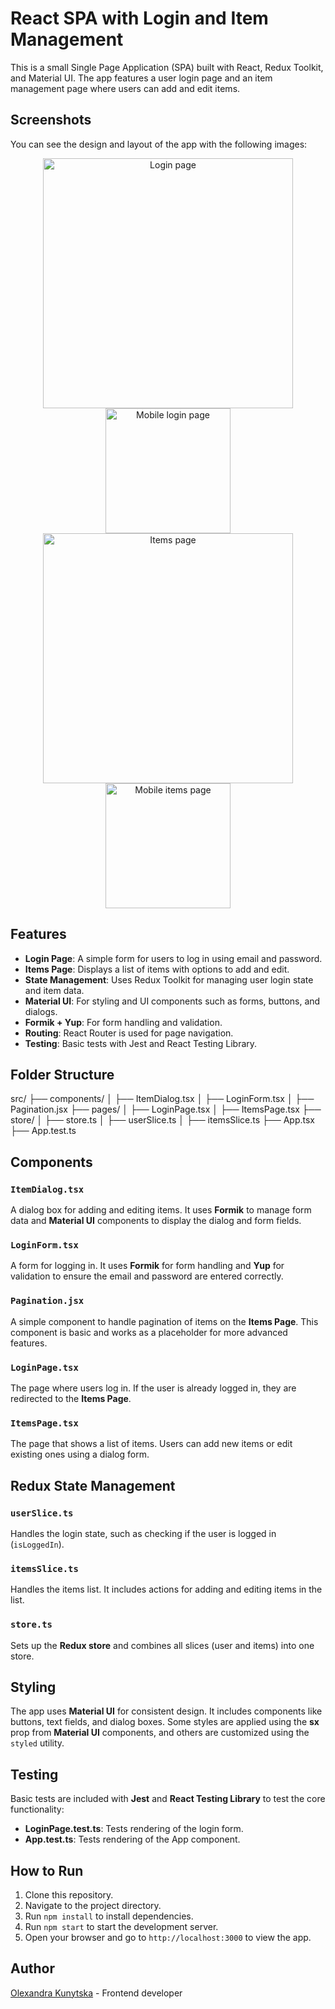 # React SPA with Login and Item Management

This is a small Single Page Application (SPA) built with React, Redux Toolkit, and Material UI. The app features a user login page and an item management page where users can add and edit items.

## Screenshots
You can see the design and layout of the app with the following images:

<div align="center">
  <img src="screenshots/login_page.png" alt="Login page" width="400"/>
  <img src="screenshots/mobile_login_page.png" alt="Mobile login page" width="200"/>
</div>

<div align="center">
  <img src="screenshots/items_page.png" alt="Items page" width="400"/>
  <img src="screenshots/mobile_items_page.png" alt="Mobile items page" width="200"/>
</div>

## Features
- **Login Page**: A simple form for users to log in using email and password.
- **Items Page**: Displays a list of items with options to add and edit.
- **State Management**: Uses Redux Toolkit for managing user login state and item data.
- **Material UI**: For styling and UI components such as forms, buttons, and dialogs.
- **Formik + Yup**: For form handling and validation.
- **Routing**: React Router is used for page navigation.
- **Testing**: Basic tests with Jest and React Testing Library.

## Folder Structure

src/
├── components/ 
│ ├── ItemDialog.tsx 
│ ├── LoginForm.tsx 
│ ├── Pagination.jsx 
├── pages/ 
│ ├── LoginPage.tsx 
│ ├── ItemsPage.tsx 
├── store/ 
│ ├── store.ts 
│ ├── userSlice.ts 
│ ├── itemsSlice.ts 
├── App.tsx 
├── App.test.ts


## Components
### `ItemDialog.tsx`
A dialog box for adding and editing items. It uses **Formik** to manage form data and **Material UI** components to display the dialog and form fields. 

### `LoginForm.tsx`
A form for logging in. It uses **Formik** for form handling and **Yup** for validation to ensure the email and password are entered correctly.

### `Pagination.jsx`
A simple component to handle pagination of items on the **Items Page**. This component is basic and works as a placeholder for more advanced features.

### `LoginPage.tsx`
The page where users log in. If the user is already logged in, they are redirected to the **Items Page**.

### `ItemsPage.tsx`
The page that shows a list of items. Users can add new items or edit existing ones using a dialog form.

## Redux State Management
### `userSlice.ts`
Handles the login state, such as checking if the user is logged in (`isLoggedIn`).

### `itemsSlice.ts`
Handles the items list. It includes actions for adding and editing items in the list.

### `store.ts`
Sets up the **Redux store** and combines all slices (user and items) into one store.

## Styling
The app uses **Material UI** for consistent design. It includes components like buttons, text fields, and dialog boxes. Some styles are applied using the **sx** prop from **Material UI** components, and others are customized using the `styled` utility.

## Testing
Basic tests are included with **Jest** and **React Testing Library** to test the core functionality:

- **LoginPage.test.ts**: Tests rendering of the login form.
- **App.test.ts**: Tests rendering of the App component.


## How to Run

1. Clone this repository.
2. Navigate to the project directory.
3. Run `npm install` to install dependencies.
4. Run `npm start` to start the development server.
5. Open your browser and go to `http://localhost:3000` to view the app.

## Author
 
[Olexandra Kunytska](https://github.com/olexandracodes) - Frontend developer